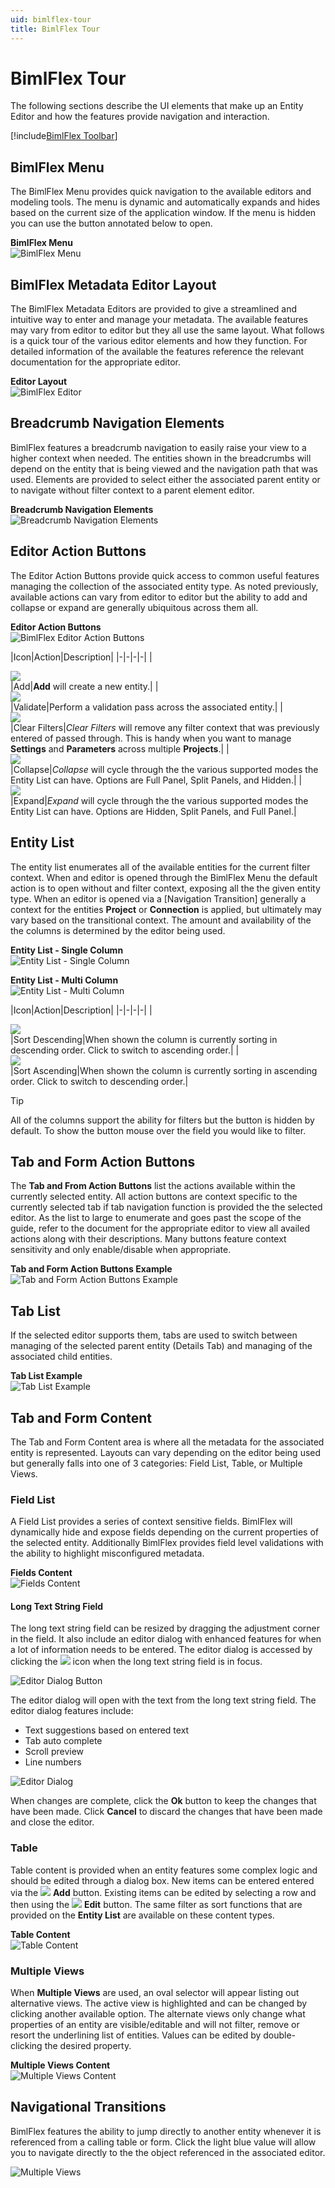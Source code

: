```yaml
---
uid: bimlflex-tour
title: BimlFlex Tour
---
```

# BimlFlex Tour  

The following sections describe the UI elements that make up an Entity Editor and how the features provide navigation and interaction.  

[//]: # (TODO: Maybe snip a starting window?)

[!include[BimlFlex Toolbar](_incl-toolbar.md)]

## BimlFlex Menu  

The BimlFlex Menu provides quick navigation to the available editors and modeling tools.  The menu is dynamic and automatically expands and hides based on the current size of the application window.  If the menu is hidden you can use the button annotated below to open.  

**BimlFlex Menu**  
<img
    src="images/bimlflex-app-menu.png"
    class="border-image"
    title="BimlFlex Menu"
/>

## BimlFlex Metadata Editor Layout  

The BimlFlex Metadata Editors are provided to give a streamlined and intuitive way to enter and manage your metadata.  The available features may vary from editor to editor but they all use the same layout.  What follows is a quick tour of the various editor elements and how they function.  For detailed information of the available the features reference the relevant documentation for the appropriate editor.  

**Editor Layout**  
![BimlFlex Editor](images/bimlflex-app-editor.png "BimlFlex Editor")  

## Breadcrumb Navigation Elements  

BimlFlex features a breadcrumb navigation to easily raise your view to a higher context when needed.  The entities shown in the breadcrumbs will depend on the entity that is being viewed and the navigation path that was used.  Elements are provided to select either the associated parent entity or to navigate without filter context to a parent element editor.  

**Breadcrumb Navigation Elements**  
![Breadcrumb Navigation Elements](images/bimlflex-app-breadcrumbs.png "Breadcrumb Navigation Elements")  

## Editor Action Buttons  

The Editor Action Buttons provide quick access to common useful features managing the collection of the associated entity type.  As noted previously, available actions can vary from editor to editor but the ability to add and collapse or expand are generally ubiquitous across them all.  

**Editor Action Buttons**  
<img
    src="images/bimlflex-app-editor-actions.png"
    class="border-image"
    title="BimlFlex Editor Action Buttons"
/>

|Icon|Action|Description|
|-|-|-|-|
|<div class="icon-col m-5"><img src="images/svg-icons/add.svg"/></div>|<span class="nowrap-col m-5">Add</span>|**Add** will create a new entity.|
|<div class="icon-col m-5"><img src="images/svg-icons/validate.svg"/></div>|<span class="nowrap-col m-5">Validate</span>|Perform a validation pass across the associated entity.|
|<div class="icon-col m-5"><img src="images/svg-icons/filter-clear.svg"/></div>|<span class="nowrap-col m-5">Clear Filters</span>|*Clear Filters* will remove any filter context that was previously entered of passed through.  This is handy when you want to manage **Settings** and **Parameters** across multiple **Projects**.|
|<div class="icon-col m-5"><img src="images/svg-icons/expanded.svg"/></div>|<span class="nowrap-col m-5">Collapse</span>|*Collapse* will cycle through the the various supported modes the Entity List can have.  Options are Full Panel, Split Panels, and Hidden.|
|<div class="icon-col m-5"><img src="images/svg-icons/collapsed.svg"/></div>|<span class="nowrap-col m-5">Expand</span>|*Expand* will cycle through the the various supported modes the Entity List can have.  Options are Hidden, Split Panels, and Full Panel.|

## Entity List  

The entity list enumerates all of the available entities for the current filter context.  When and editor is opened through the BimlFlex Menu the default action is to open without and filter context, exposing all the the given entity type.  When an editor is opened via a [Navigation Transition] generally a context for the entities **Project** or **Connection** is applied, but ultimately may vary based on the transitional context.  The amount and availability of the the columns is determined by the editor being used.  

**Entity List - Single Column**  
<img
    src="images/bimlflex-app-editor-list-single.png"
    class="border-image"
    title="Entity List - Single Column"
/>

**Entity List - Multi Column**  
<img
    src="images/bimlflex-app-editor-list-multi.png"
    class="border-image"
    title="Entity List - Multi Column"
/>

|Icon|Action|Description|
|-|-|-|-|
|<div class="icon-col m-5"><img src="images/svg-icons/sort-desc.svg"/></div>|<span class="nowrap-col m-5">Sort Descending</span>|When shown the column is currently sorting in descending order.  Click to switch to ascending order.|
|<div class="icon-col m-5"><img src="images/svg-icons/sort-asc.svg"/></div>|<span class="nowrap-col m-5">Sort Ascending</span>|When shown the column is currently sorting in ascending order.  Click to switch to descending order.|

> [!TIP]
> All of the columns support the ability for filters but the button is hidden by default.  To show the button mouse over the field you would like to filter.  

## Tab and Form Action Buttons  

The **Tab and From Action Buttons** list the actions available within the currently selected entity.  All action buttons are context specific to the currently selected tab if tab navigation function is provided the the selected editor.  As the list to large to enumerate and goes past the scope of the guide, refer to the document for the appropriate editor to view all availed actions along with their descriptions.  Many buttons feature context sensitivity and only enable/disable when appropriate.

**Tab and Form Action Buttons Example**  
![Tab and Form Action Buttons Example](images/bimlflex-app-form-actions.png "Tab and Form Action Buttons Example")  

## Tab List  

If the selected editor supports them, tabs are used to switch between managing of the selected parent entity (Details Tab) and managing of the associated child entities.  
  
**Tab List Example**  
![Tab List Example](images/bimlflex-app-form-tabs.png "Tab List Example")  

## Tab and Form Content  

The Tab and Form Content area is where all the metadata for the associated entity is represented.  Layouts can vary depending on the editor being used but generally falls into one of 3 categories: Field List, Table, or Multiple Views.  

### Field List

A Field List provides a series of context sensitive fields.  BimlFlex will dynamically hide and expose fields depending on the current properties of the selected entity.  Additionally BimlFlex provides field level validations with the ability to highlight misconfigured metadata.

**Fields Content**  
![Fields Content](images/bimlflex-app-form-fields.png "Fields Content")  

#### Long Text String Field

The long text string field can be resized by dragging the adjustment corner in the field. It also include an editor dialog with enhanced features for when a lot of information needs to be entered. The editor dialog is accessed by clicking the <img class="icon-inline" src="images/svg-icons/edit.svg"/> icon when the long text string field is in focus.

<img
    src="images/dialog-editor-button.64566.png"
    class="border-image"
    title="Editor Dialog Button"
/>

The editor dialog will open with the text from the long text string field. The editor dialog features include:

- Text suggestions based on entered text
- Tab auto complete
- Scroll preview
- Line numbers

<img
    src="images/dialog-editor.64566.png"
    class="border-image"
    title="Editor Dialog"
/>

When changes are complete, click the **Ok** button to keep the changes that have been made. Click **Cancel** to discard the changes that have been made and close the editor.

### Table  

Table content is provided when an entity features some complex logic and should be edited through a dialog box.  New items can be entered entered via the <img class="icon-inline" src="images/svg-icons/add.svg"/> **Add** button.  Existing items can be edited by selecting a row and then using the <img class="icon-inline" src="images/svg-icons/edit.svg"/> **Edit** button.  The same filter as sort functions that are provided on the **Entity List** are available on these content types.

**Table Content**  
![Table Content](images/bimlflex-app-form-table.png "Table Content")

### Multiple Views  

When **Multiple Views** are used, an oval selector will appear listing out alternative views.  The active view is highlighted and can be changed by clicking another available option.  The alternate views only change what properties of an entity are visible/editable and will not filter, remove or resort the underlining list of entities.  Values can be edited by double-clicking the desired property.  

**Multiple Views Content**  
![Multiple Views Content](images/bimlflex-app-form-views.png "Multiple Views Content")  

## Navigational Transitions

BimlFlex features the ability to jump directly to another entity whenever it is referenced from a calling table or form.  Click the light blue value will allow you to navigate directly to the the object referenced in the associated editor.

![Multiple Views](images/bimlflex-app-form-navigational-transitions.png "Multiple Views")  
